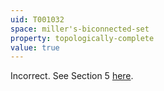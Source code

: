 ```yaml
---
uid: T001032
space: miller's-biconnected-set
property: topologically-complete
value: true
---
```

Incorrect. See Section 5 <a href="arxiv.org/pdf/1608.00292.pdf">here</a>.

